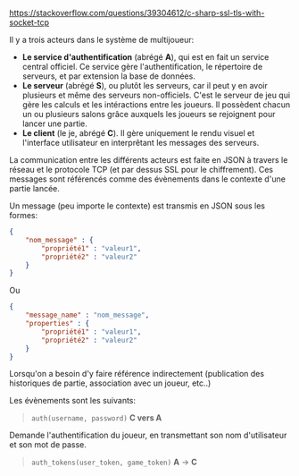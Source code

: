https://stackoverflow.com/questions/39304612/c-sharp-ssl-tls-with-socket-tcp

Il y a trois acteurs dans le système de multijoueur:
- **Le service d'authentification** (abrégé **A**), qui est en fait un service central officiel. Ce service gère l'authentification, le répertoire de serveurs, et par extension la base de données.
- **Le serveur** (abrégé **S**), ou plutôt les serveurs, car il peut y en avoir plusieurs et même des serveurs non-officiels. C'est le serveur de jeu qui gère les calculs et les intéractions entre les joueurs. Il possèdent chacun un ou plusieurs salons grâce auxquels les joueurs se rejoignent pour lancer une partie.
- **Le client** (le je, abrégé **C**). Il gère uniquement le rendu visuel et l'interface utilisateur en interprêtant les messages des serveurs.

La communication entre les différents acteurs est faite en JSON à travers le réseau et le protocole TCP (et par dessus SSL pour le chiffrement). Ces messages sont référencés comme des évènements dans le contexte d'une partie lancée.

Un message (peu importe le contexte) est transmis en JSON sous les formes:
```json
{
    "nom_message" : {
        "propriété1" : "valeur1",
        "propriété2" : "valeur2"
    }
}
```
Ou
```json
{
    "message_name" : "nom_message",
    "properties" : {
        "propriété1" : "valeur1",
        "propriété2" : "valeur2"
    }
}
```

Lorsqu'on a besoin d'y faire référence indirectement (publication des historiques de partie, association avec un joueur, etc..)

Les évènements sont les suivants:

> `auth(username, password)` **C vers A**

Demande l'authentification du joueur, en transmettant son nom d'utilisateur et son mot de passe.

> `auth_tokens(user_token, game_token)` **A** -> **C**